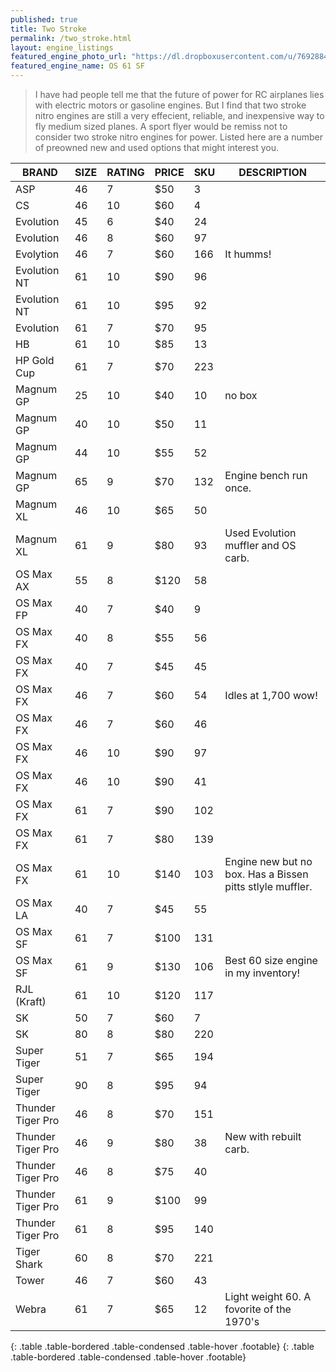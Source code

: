 ```yaml
---
published: true
title: Two Stroke
permalink: /two_stroke.html
layout: engine_listings
featured_engine_photo_url: "https://dl.dropboxusercontent.com/u/76928840/Website%20Photos/featured/2-stroke.jpg"
featured_engine_name: OS 61 SF
---
```





















> I have had people tell me that the future of power for RC airplanes lies with electric motors or gasoline engines. But I find that two stroke nitro engines are still a very effecient, reliable, and inexpensive way to fly medium sized planes. A sport flyer would be remiss not to consider two stroke nitro engines for power. Listed here are a number of preowned new and used options that might interest you.

BRAND             | SIZE  | RATING | PRICE | SKU   | DESCRIPTION
------------------|-------|--------|-------|-------|---------------------
ASP               | 46    | 7      | $50   | 3     |                                          
CS                | 46    | 10     | $60   | 4     |
Evolution         | 45    | 6      | $40   | 24    |            
Evolution         | 46    | 8      | $60   | 97    |
Evolytion         | 46    | 7      | $60   | 166   | It humms!                                     
Evolution NT      | 61    | 10     | $90   | 96    |
Evolution NT      | 61    | 10     | $95   | 92    | 
Evolution         | 61    | 7      | $70   | 95    |           
HB                | 61    | 10     | $85   | 13    |
HP Gold Cup       | 61    | 7      | $70   | 223   |
Magnum GP         | 25    | 10     | $40   | 10    | no box                                       
Magnum GP         | 40    | 10     | $50   | 11    |
Magnum GP         | 44    | 10     | $55   | 52    |
Magnum GP         | 65    | 9      | $70   | 132   | Engine bench run once.                                  
Magnum XL         | 46    | 10     | $65   | 50    |
Magnum XL         | 61    | 9      | $80   | 93    | Used Evolution muffler and OS carb.                                       
OS Max AX         | 55    | 8      | $120  | 58    |                               
OS Max FP         | 40    | 7      | $40   | 9     |                                       
OS Max FX         | 40    | 8      | $55   | 56    |
OS Max FX         | 40    | 7      | $45   | 45    |
OS Max FX         | 46    | 7      | $60   | 54    | Idles at 1,700 wow! 
OS Max FX         | 46    | 7      | $60   | 46    |                                    
OS Max FX         | 46    | 10     | $90   | 97    |
OS Max FX         | 46    | 10     | $90   | 41    |
OS Max FX         | 61    | 7      | $90   | 102   |
OS Max FX         | 61    | 7      | $80   | 139   |                                
OS Max FX         | 61    | 10     | $140  | 103   | Engine new but no box. Has a Bissen pitts stlyle muffler.
OS Max LA         | 40    | 7      | $45   | 55    |                                        
OS Max SF         | 61    | 7      | $100  | 131   |
OS Max SF         | 61    | 9      | $130  | 106   | Best 60 size engine in my inventory!                                      
RJL (Kraft)       | 61    | 10     | $120  | 117   |
SK                | 50    | 7      | $60   | 7     |                                                
SK                | 80    | 8      | $80   | 220   |
Super Tiger       | 51    | 7      | $65   | 194   |                                       
Super Tiger       | 90    | 8      | $95   | 94    |                                 
Thunder Tiger Pro | 46    | 8      | $70   | 151   |
Thunder Tiger Pro | 46    | 9      | $80   | 38    | New with rebuilt carb.
Thunder Tiger Pro | 46    | 8      | $75   | 40    |                            
Thunder Tiger Pro | 61    | 9      | $100  | 99    |
Thunder Tiger Pro | 61    | 8      | $95   | 140   |                           
Tiger Shark       | 60    | 8      | $70   | 221   |                                         
Tower             | 46    | 7      | $60   | 43    |                                         
Webra             | 61    | 7      | $65   | 12    | Light weight 60. A fovorite of the 1970's
{: .table .table-bordered .table-condensed .table-hover .footable}
{: .table .table-bordered .table-condensed .table-hover .footable}
